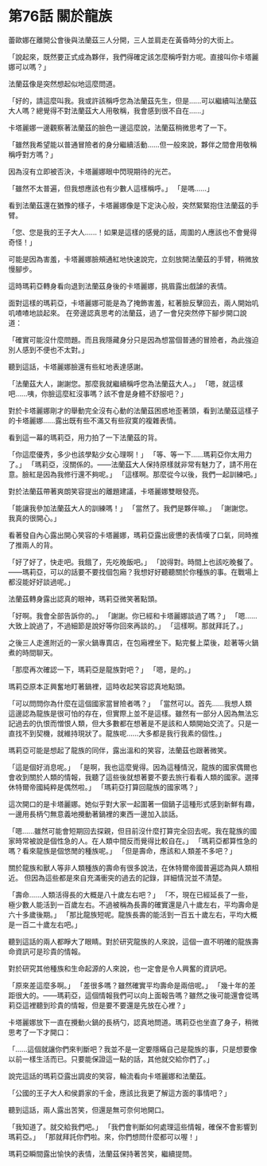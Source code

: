 # 第76話 關於龍族

蕾歐娜在離開公會後與法蘭茲三人分開，三人並肩走在黃昏時分的大街上。

「說起來，既然要正式成為夥伴，我們得確定該怎麼稱呼對方呢。直接叫你卡塔麗娜可以嗎？」

法蘭茲像是突然想起似地這麼問道。

「好的，請這麼叫我。我或許該稱呼您為法蘭茲先生，但是......可以繼續叫法蘭茲大人嗎？總覺得不對法蘭茲大人用敬稱，我會感到很不自在......」

卡塔麗娜一邊觀察著法蘭茲的臉色一邊這麼說，法蘭茲稍微思考了一下。

「雖然我希望能以普通冒險者的身分繼續活動......但一般來說，夥伴之間會用敬稱稱呼對方嗎？」

因為沒有立即被否決，卡塔麗娜眼中閃現期待的光芒。

「雖然不太普遍，但我想應該也有少數人這樣稱呼。」
「是嗎......」

看到法蘭茲還在猶豫的樣子，卡塔麗娜像是下定決心般，突然緊緊抱住法蘭茲的手臂。

「您、您是我的王子大人......！如果是這樣的感覺的話，周圍的人應該也不會覺得奇怪！」

可能是因為害羞，卡塔麗娜臉頰通紅地快速說完，立刻放開法蘭茲的手臂，稍微放慢腳步。

這時瑪莉亞轉身看向退到法蘭茲身後的卡塔麗娜，挑眉露出戲謔的表情。

面對這樣的瑪莉亞，卡塔麗娜可能是為了掩飾害羞，紅著臉反擊回去，兩人開始叽叽喳喳地談起來。
在旁邊認真思考的法蘭茲，過了一會兒突然停下腳步開口說道：

「確實可能沒什麼問題。而且我隱藏身分只是因為想當個普通的冒險者，為此強迫別人感到不便也不太對。」

聽到這話，卡塔麗娜臉還有些紅地表達感謝。

「法蘭茲大人，謝謝您。那麼我就繼續稱呼您為法蘭茲大人。」
「嗯，就這樣吧......咦，你臉這麼紅沒事嗎？該不會是身體不舒服吧？」

對於卡塔麗娜剛才的舉動完全沒有心動的法蘭茲困惑地歪著頭，看到法蘭茲這樣子的卡塔麗娜......露出既有些不滿又有些寂寞的複雜表情。

看到這一幕的瑪莉亞，用力拍了一下法蘭茲的背。

「你這麼優秀，多少也該學點少女心理啊！」
「等、等一下......瑪莉亞你太用力了。」
「瑪莉亞，沒關係的。——法蘭茲大人保持原樣就非常有魅力了，請不用在意。臉紅是因為我修行還不夠呢。」
「這樣啊。那麼從今以後，我們一起訓練吧。」

對於法蘭茲帶著爽朗笑容提出的離題建議，卡塔麗娜雙眼發亮。

「能讓我參加法蘭茲大人的訓練嗎！」
「當然了。我們是夥伴嘛。」
「謝謝您。我真的很開心。」

看著發自內心露出開心笑容的卡塔麗娜，瑪莉亞露出疲憊的表情嘆了口氣，同時推了推兩人的背。

「好了好了，快走吧。我餓了，先吃晚飯吧。」
「說得對。時間上也該吃晚餐了。——瑪莉亞，可以的話要不要找個包廂？我想好好聽聽關於你種族的事。在戰場上都沒能好好談過呢。」

法蘭茲轉身露出認真的眼神，瑪莉亞微笑著點頭。

「好啊。我會全部告訴你的。」
「謝謝。你已經和卡塔麗娜談過了嗎？」
「嗯......大致上說過了，不過細節是說好等你回來再談的。」
「這樣啊。那就拜託了。」

之後三人走進附近的一家火鍋專賣店，在包廂裡坐下。點完餐上菜後，趁著等火鍋煮的時間聊天。

「那麼再次確認一下，瑪莉亞是龍族對吧？」
「嗯，是的。」

瑪莉亞原本正興奮地盯著鍋裡，這時收起笑容認真地點頭。

「可以問問你為什麼在這個國家當冒險者嗎？」
「當然可以。首先......我想人類這邊認為龍族是很可怕的存在，但實際上並不是這樣。雖然有一部分人因為無法忘記過去的仇恨而憎恨人類，但大多數都在想著是不是該和人類開始交流了。只是一直找不到契機，就維持現狀了。龍族呢......大多都是我行我素的個性。」

瑪莉亞可能是想起了龍族的同伴，露出溫和的笑容，法蘭茲也跟著微笑。

「這是個好消息呢。」
「是啊，我也這麼覺得。因為這種情況，龍族的國家偶爾也會收到關於人類的情報，我聽了這些後就想著要不要去旅行看看人類的國家。選擇休特爾帝國純粹是偶然啦。」
「瑪莉亞打算回龍族的國家嗎？」

這次開口的是卡塔麗娜。她似乎對大家一起圍著一個鍋子這種形式感到新鮮有趣，一邊用長柄勺無意義地攪動著鍋裡的東西一邊加入談話。

「嗯......雖然可能會短期回去探親，但目前沒什麼打算完全回去呢。我在龍族的國家時常被說是個性急的人。在人類中間反而覺得比較自在。」
「瑪莉亞都算性急的嗎？看來龍族是個悠閒的種族呢。」
「但是壽命，應該和人類差不多吧？」

關於龍族和獸人等非人類種族的壽命有很多說法，在休特爾帝國普遍認為與人類相近。
但因為這些都是來自充滿衝突的過去的記錄，詳細情況並不清楚。

「壽命......人類活得長的大概是八十歲左右吧？」
「不，現在已經延長了一些，極少數人能活到一百歲左右。不過被稱為長壽的確實還是八十歲左右，平均壽命是六十多歲後期。」
「那比龍族短呢。龍族長壽的能活到一百五十歲左右，平均大概是一百二十歲左右吧。」

聽到這話的兩人都睜大了眼睛。對於研究龍族的人來說，這個一直不明確的龍族壽命資訊可是珍貴的情報。

對於研究其他種族和生命起源的人來說，也一定會是令人興奮的資訊吧。

「原來差這麼多啊。」
「差很多嗎？雖然確實平均壽命是兩倍呢。」
「幾十年的差距很大的。——瑪莉亞，這個情報我們可以向上面報告嗎？雖然之後可能還會從瑪莉亞這裡聽到珍貴的情報，但是要不要還是先放在心裡？」

卡塔麗娜放下一直在攪動火鍋的長柄勺，認真地問道。瑪莉亞也坐直了身子，稍微思考了一下才開口：

「......這個就讓你們來判斷吧？我並不是一定要隱瞞自己是龍族的事，只是想要像以前一樣生活而已。只要能保證這一點的話，其他就交給你們了。」

說完這話的瑪莉亞露出調皮的笑容，輪流看向卡塔麗娜和法蘭茲。

「公國的王子大人和侯爵家的千金，應該比我更了解這方面的事情吧？」

聽到這話，兩人露出苦笑，但還是無可奈何地開口。

「我知道了。就交給我們吧。」
「我們會判斷如何處理這些情報，確保不會影響到瑪莉亞。」
「那就拜託你們啦。來，你們想問什麼都可以喔！」

瑪莉亞瞬間露出愉快的表情，法蘭茲保持著苦笑，繼續提問。